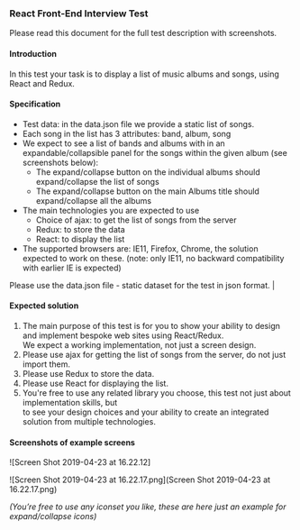 ### React Front-End Interview Test

Please read this document for the full test description with screenshots.

#### Introduction

In this test your task is to display a list of music albums and songs, using React and Redux.

#### Specification

* Test data: in the data.json file we provide a static list of songs.
* Each song in the list has 3 attributes: band, album, song
* We expect to see a list of bands and albums with in an expandable/collapsible panel for the
  songs within the given album (see screenshots below):
    * The expand/collapse button on the individual albums should expand/collapse the list of songs
    * The expand/collapse button on the main Albums title should expand/collapse all the albums
* The main technologies you are expected to use
    * Choice of ajax: to get the list of songs from the server
    * Redux: to store the data
    * React: to display the list
* The supported browsers are: IE11, Firefox, Chrome, the solution expected to work on these.
  (note: only IE11, no backward compatibility with earlier IE is expected)

Please use the data.json file - static dataset for the test in json format.       |


#### Expected solution

1. The main purpose of this test is for you to show your ability to design and implement
   bespoke web sites using React/Redux.  
   We expect a working implementation, not just a screen design.
2. Please use ajax for getting the list of songs from the server, do not just import them.
3. Please use Redux to store the data.
4. Please use React for displaying the list.
5. You're free to use any related library you choose, this test not just about implementation skills, but  
   to see your design choices and your ability to create an integrated solution from multiple technologies.


#### Screenshots of example screens 

![Screen Shot 2019-04-23 at 16.22.12]

![Screen Shot 2019-04-23 at 16.22.17.png](Screen Shot 2019-04-23 at 16.22.17.png)

*(You’re free to use any iconset you like, these are here just an example for expand/collapse icons)*

